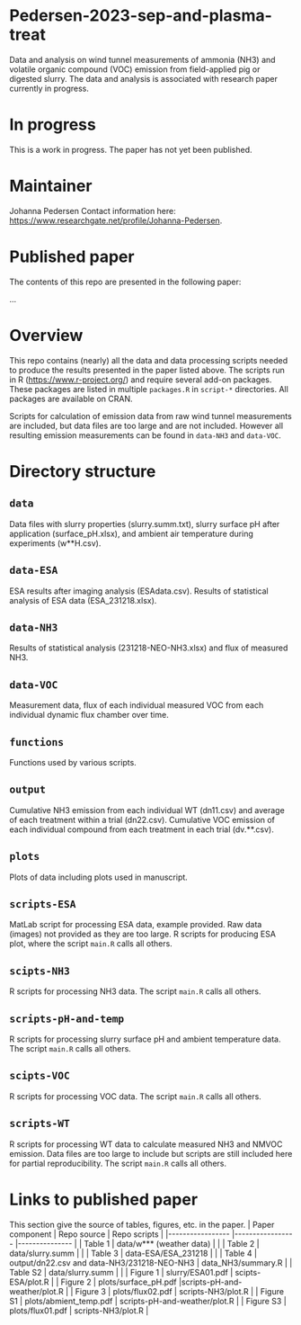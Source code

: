 # Pedersen-2023-sep-and-plasma-treat
Data and analysis on wind tunnel measurements of ammonia (NH3) and volatile organic compound (VOC) emission from field-applied pig or digested slurry. The data and analysis is associated with research paper currently in progress. 

# In progress
This is a work in progress. 
The paper has not yet been published. 

# Maintainer
Johanna Pedersen 
Contact information here: <https://www.researchgate.net/profile/Johanna-Pedersen>.

# Published paper
The contents of this repo are presented in the following paper:

...

# Overview
This repo contains (nearly) all the data and data processing scripts needed to produce the results presented in the paper listed above. 
The scripts run in R (<https://www.r-project.org/>) and require several add-on packages.
These packages are listed in multiple `packages.R` in `script-*` directories.
All packages are available on CRAN. 

Scripts for calculation of emission data from raw wind tunnel measurements are included, but data files are too large and are not included. 
However all resulting emission measurements can be found in `data-NH3` and `data-VOC`.

# Directory structure

## `data`
Data files with slurry properties (slurry.summ.txt), slurry surface pH after application (surface_pH.xlsx), and ambient air temperature during experiments (w**H.csv).

## `data-ESA`
ESA results after imaging analysis (ESAdata.csv). 
Results of statistical analysis of ESA data (ESA_231218.xlsx). 


## `data-NH3`
Results of statistical analysis (231218-NEO-NH3.xlsx) and flux of measured NH3. 

## `data-VOC`
Measurement data, flux of each individual measured VOC from each individual dynamic flux chamber over time. 

## `functions` 
Functions used by various scripts.

## `output`
Cumulative NH3 emission from each individual WT (dn11.csv) and average of each treatment within a trial (dn22.csv). Cumulative VOC emission of each individual compound from each treatment in each trial (dv.**.csv).

## `plots`
Plots of data including plots used in manuscript. 

## `scripts-ESA`
MatLab script for processing ESA data, example provided. Raw data (images) not provided as they are too large. 
R scripts for producing ESA plot, where the script `main.R` calls all others. 

## `scipts-NH3`
R scripts for processing NH3 data.
The script `main.R` calls all others.

## `scripts-pH-and-temp`
R scripts for processing slurry surface pH and ambient temperature data. 
The script `main.R` calls all others. 

## `scipts-VOC`
R scripts for processing VOC data.
The script `main.R` calls all others.

## `scripts-WT` 
R scripts for processing WT data to calculate measured NH3 and NMVOC emission. 
Data files are too large to include but scripts are still included here for partial reproducibility.
The script `main.R` calls all others.

# Links to published paper 
This section give the source of tables, figures, etc. in the paper. 
| Paper component 		|  Repo source                          	   |  Repo scripts             	|
|-----------------		|-----------------                         	   |---------------            	|
| Table 1			| data/w*** (weather data)			| 				|
| Table 2			| data/slurry.summ				| 				|
| Table 3			| data-ESA/ESA_231218				| 	 			|
| Table 4			| output/dn22.csv   and data-NH3/231218-NEO-NH3   | data_NH3/summary.R  	|
| Table S2			| data/slurry.summ				| 				|
| Figure 1			| slurry/ESA01.pdf				| scipts-ESA/plot.R		|
| Figure 2			| plots/surface_pH.pdf 				|scripts-pH-and-weather/plot.R 	|
| Figure 3			| plots/flux02.pdf				| scripts-NH3/plot.R 		|
| Figure S1			| plots/abmient_temp.pdf			| scripts-pH-and-weather/plot.R |
| Figure S3			| plots/flux01.pdf				| scripts-NH3/plot.R		|
	














